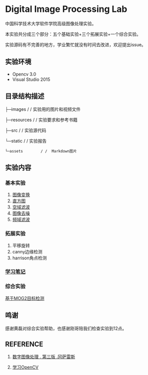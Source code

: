 # Digital Image Processing Lab
中国科学技术大学软件学院高级图像处理实验。

本实验共分成三个部分：五个基础实验+三个拓展实验+一个综合实验。

实验源码有不完善的地方，学业繁忙就没有时间去改进，欢迎提出issue。

## 实验环境

- Opencv 3.0
- Visual Studio 2015

## 目录结构描述


├─images		    / /  实验用的图片和视频文件

├─resources		    / /  实验要求和参考书籍

├─src			    / /  实验源代码    

└─static			/ /  实验报告

    └─assets		/ /  Markdown图片

## 实验内容

### 基本实验

1. [图像变换](<https://github.com/MoriatyBug/Digital_Image_Processing_Lab/blob/master/static/OpenCV_Lab1_%E5%9B%BE%E5%83%8F%E5%8F%98%E6%8D%A2.md>)
2. [直方图](<https://github.com/MoriatyBug/Digital_Image_Processing_Lab/blob/master/static/OpenCV_Lab2_%E7%9B%B4%E6%96%B9%E5%9B%BE.md>)
3. [空域滤波](<https://github.com/MoriatyBug/Digital_Image_Processing_Lab/blob/master/static/OpenCV_Lab3_%E7%A9%BA%E5%9F%9F%E6%BB%A4%E6%B3%A2.md>)
4. [图像去噪](<https://github.com/MoriatyBug/Digital_Image_Processing_Lab/blob/master/static/OpenCV_Lab4_%E5%9B%BE%E5%83%8F%E5%8E%BB%E5%99%AA.md>)
5. [频域滤波](<https://github.com/MoriatyBug/Digital_Image_Processing_Lab/blob/master/static/OpenCV_Lab5_%E9%A2%91%E5%9F%9F%E6%BB%A4%E6%B3%A2.md>)

### 拓展实验

1. 平移旋转
2. canny边缘检测
3. harrison角点检测

### [学习笔记](<https://github.com/MoriatyBug/Digital_Image_Processing_Lab/blob/master/static/Opencv%E5%AD%A6%E4%B9%A0.md>)

### 综合实验

   [基于MOG2目标检测](<https://github.com/MoriatyBug/Digital_Image_Processing_Lab/blob/master/static/%E5%9F%BA%E4%BA%8EOpenCV%E7%9A%84%E5%8A%A8%E6%80%81%E7%9B%AE%E6%A0%87%E6%A3%80%E6%B5%8B.md>)

## 鸣谢

感谢黄磊对综合实验帮助，也感谢刚哥陪我们检查实验到12点。

## REFERENCE

1. [数字图像处理 . 第三版 .冈萨雷斯](<https://www.baidu.com/link?url=Cvh6HSG8oHufmeMZx8IG_fX-LTS-8q-lCTEscrGL3I__5drJXOYmiduMmqvWAit7KrUENd_EKXnGu_D77CnXvq&wd=&eqid=92b2e1a20005f42d000000065cb1dab3>)

2.  [学习OpenCV](<https://book.douban.com/subject/3753487/>)
